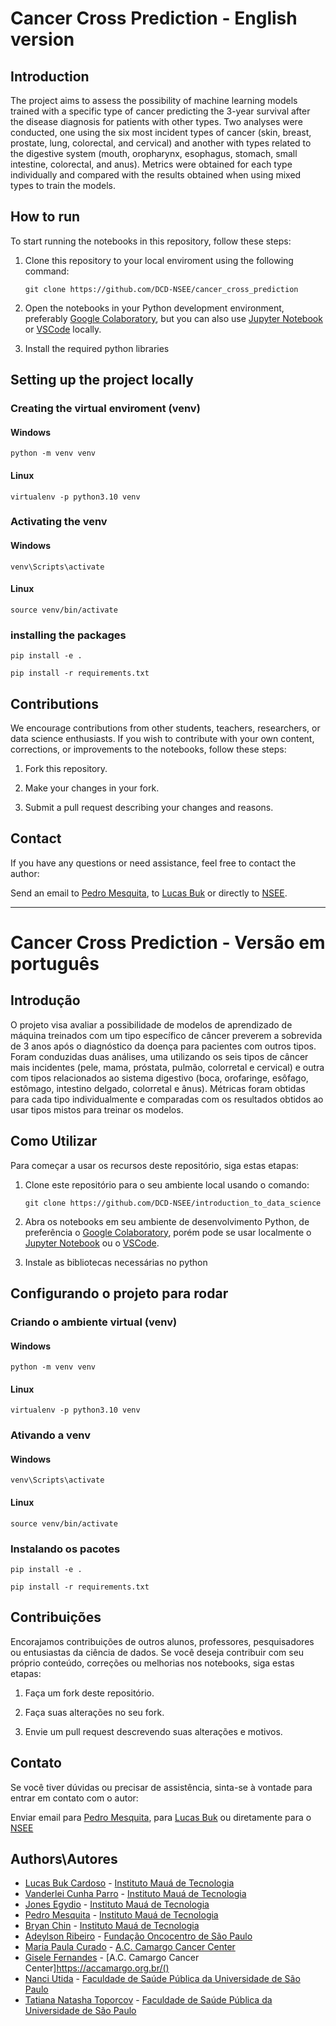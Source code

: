 # Cancer Cross Prediction - English version


## **Introduction**

The project aims to assess the possibility of machine learning models trained with a specific type of cancer predicting the 3-year survival after the disease diagnosis for patients with other types. Two analyses were conducted, one using the six most incident types of cancer (skin, breast, prostate, lung, colorectal, and cervical) and another with types related to the digestive system (mouth, oropharynx, esophagus, stomach, small intestine, colorectal, and anus). Metrics were obtained for each type individually and compared with the results obtained when using mixed types to train the models.

## How to run

To start running the notebooks in this repository, follow these steps:

1. Clone this repository to your local enviroment using the following command:

    ```git clone https://github.com/DCD-NSEE/cancer_cross_prediction```


2. Open the notebooks in your Python development environment, preferably [Google Colaboratory](https://research.google.com/colaboratory/), but you can also use [Jupyter Notebook](https://jupyter.org/) or [VSCode](https://code.visualstudio.com/) locally.

3. Install the required python libraries
   
## Setting up the project locally

### Creating the virtual enviroment (venv)

#### Windows

```console
python -m venv venv
```

#### Linux

```
virtualenv -p python3.10 venv
```

### Activating the venv

#### Windows

```console
venv\Scripts\activate
```

#### Linux

```console
source venv/bin/activate
```

### installing the packages

```console
pip install -e .

pip install -r requirements.txt
```

## Contributions

We encourage contributions from other students, teachers, researchers, or data science enthusiasts. If you wish to contribute with your own content, corrections, or improvements to the notebooks, follow these steps:

1. Fork this repository.

2. Make your changes in your fork.

3. Submit a pull request describing your changes and reasons.

## Contact

If you have any questions or need assistance, feel free to contact the author:

Send an email to [Pedro Mesquita](mailto:pedro.gjmesquita@gmail.com), to [Lucas Buk](maailto:lucasbukcardoso@gmail.com) or directly to [NSEE](mailto:nsee@maua.br).

---

# Cancer Cross Prediction - Versão em português


## **Introdução**

O projeto visa avaliar a possibilidade de modelos de aprendizado de máquina treinados com um tipo específico de câncer preverem a sobrevida de 3 anos após o diagnóstico da doença para pacientes com outros tipos. Foram conduzidas duas análises, uma utilizando os seis tipos de câncer mais incidentes (pele, mama, próstata, pulmão, colorretal e cervical) e outra com tipos relacionados ao sistema digestivo (boca, orofaringe, esôfago, estômago, intestino delgado, colorretal e ânus). Métricas foram obtidas para cada tipo individualmente e comparadas com os resultados obtidos ao usar tipos mistos para treinar os modelos.

## Como Utilizar

Para começar a usar os recursos deste repositório, siga estas etapas:

1. Clone este repositório para o seu ambiente local usando o comando:

    ```git clone https://github.com/DCD-NSEE/introduction_to_data_science```


2. Abra os notebooks em seu ambiente de desenvolvimento Python, de preferência o [Google Colaboratory](https://research.google.com/colaboratory/), porém pode se usar localmente o [Jupyter Notebook](https://jupyter.org/) ou o [VSCode](https://code.visualstudio.com/).

3. Instale as bibliotecas necessárias no python
   
## Configurando o projeto para rodar

### Criando o ambiente virtual (venv)

#### Windows

```console
python -m venv venv
```

#### Linux

```
virtualenv -p python3.10 venv
```

### Ativando a venv

#### Windows

```console
venv\Scripts\activate
```

#### Linux

```console
source venv/bin/activate
```

### Instalando os pacotes

```console
pip install -e .

pip install -r requirements.txt
```

## Contribuições

Encorajamos contribuições de outros alunos, professores, pesquisadores ou entusiastas da ciência de dados. Se você deseja contribuir com seu próprio conteúdo, correções ou melhorias nos notebooks, siga estas etapas:

1. Faça um fork deste repositório.

2. Faça suas alterações no seu fork.

3. Envie um pull request descrevendo suas alterações e motivos.

## Contato

Se você tiver dúvidas ou precisar de assistência, sinta-se à vontade para entrar em contato com o autor:

Enviar email para [Pedro Mesquita](mailto:pedro.gjmesquita@gmail.com), para [Lucas Buk](maailto:lucasbukcardoso@gmail.com) ou diretamente para o [NSEE](mailto:nsee@maua.br)

## **Authors\Autores**

* [Lucas Buk Cardoso](https://www.linkedin.com/in/lucas-buk-cardoso-b52189294/) - [Instituto Mauá de Tecnologia](https://www.maua.br/)
* [Vanderlei Cunha Parro](https://www.linkedin.com/in/vparro/) - [Instituto Mauá de Tecnologia](https://www.maua.br/)
* [Jones Egydio](https://www.linkedin.com/in/jones-egydio-msc-3300359/) - [Instituto Mauá de Tecnologia](https://www.maua.br/)
* [Pedro Mesquita](https://www.linkedin.com/in/pedro-mesquita-917252258/) - [Instituto Mauá de Tecnologia](https://www.maua.br/)
* [Bryan Chin]() - [Instituto Mauá de Tecnologia](https://www.maua.br/)
* [Adeylson Ribeiro](https://www.linkedin.com/in/adeylson-ribeiro-phd-13169514/) - [Fundação Oncocentro de São Paulo](https://fosp.saude.sp.gov.br/)
* [Maria Paula Curado](https://accamargo.org.br/pesquisador/maria-paula-curado) - [A.C. Camargo Cancer Center](https://accamargo.org.br/)
* [Gisele Fernandes](https://accamargo.org.br/pesquisador/gisele-aparecida-fernandes) - [A.C. Camargo Cancer Center]https://accamargo.org.br/()
* [Nanci Utida](https://www.linkedin.com/in/nanciutida/) - [Faculdade de Saúde Pública da Universidade de São Paulo](https://www.fsp.usp.br/site/)
* [Tatiana Natasha Toporcov](https://www.linkedin.com/in/tatiana-toporcov-6b94b3a/) - [Faculdade de Saúde Pública da Universidade de São Paulo](https://www.fsp.usp.br/site/)
